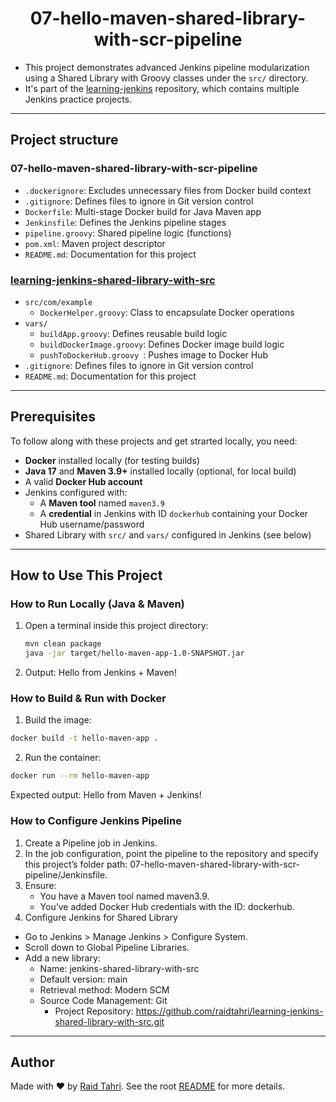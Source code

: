<h1 align="center">07-hello-maven-shared-library-with-scr-pipeline</h1>

- This project demonstrates advanced Jenkins pipeline modularization using a Shared Library with Groovy classes under the `src/` directory.
- It's part of the [learning-jenkins](../) repository, which contains multiple Jenkins practice projects.

---
## Project structure

### 07-hello-maven-shared-library-with-scr-pipeline

- `.dockerignore`: Excludes unnecessary files from Docker build context
- `.gitignore`: Defines files to ignore in Git version control
- `Dockerfile`:  Multi-stage Docker build for Java Maven app
- `Jenkinsfile`: Defines the Jenkins pipeline stages
- `pipeline.groovy`: Shared pipeline logic (functions)
- `pom.xml`: Maven project descriptor
- `README.md`: Documentation for this project

### [learning-jenkins-shared-library-with-src](https://github.com/raidtahri/learning-jenkins-shared-library-with-src.git)
- `src/com/example`
  - `DockerHelper.groovy`: Class to encapsulate Docker operations
- `vars/`
  - `buildApp.groovy`:  Defines reusable build logic
  - `buildDockerImage.groovy`: Defines Docker image build logic
  - `pushToDockerHub.groovy `: Pushes image to Docker Hub
- `.gitignore`: Defines files to ignore in Git version control
- `README.md`: Documentation for this project
---

## Prerequisites

To follow along with these projects and get strarted locally, you need:
- **Docker** installed locally (for testing builds)
- **Java 17** and **Maven 3.9+** installed locally (optional, for local build)
- A valid **Docker Hub account**
- Jenkins configured with:
  - A **Maven tool** named `maven3.9`
  - A **credential** in Jenkins with ID `dockerhub` containing your Docker Hub username/password
- Shared Library with `src/` and `vars/` configured in Jenkins (see below)
---

## How to Use This Project
### How to Run Locally (Java & Maven)
1. Open a terminal inside this project directory:
   ```bash
   mvn clean package
   java -jar target/hello-maven-app-1.0-SNAPSHOT.jar
   ```
2. Output:
Hello from Jenkins + Maven!

### How to Build & Run with Docker
1. Build the image:
```bash
docker build -t hello-maven-app .
```
2. Run the container:
```bash
docker run --rm hello-maven-app
```

Expected output:
Hello from Maven + Jenkins!

### How to Configure Jenkins Pipeline
1. Create a Pipeline job in Jenkins.
2. In the job configuration, point the pipeline to the repository and specify this project’s folder path:
07-hello-maven-shared-library-with-scr-pipeline/Jenkinsfile.
3. Ensure:
   - You have a Maven tool named maven3.9.
   - You’ve added Docker Hub credentials with the ID: dockerhub.
4. Configure Jenkins for Shared Library
 - Go to Jenkins > Manage Jenkins > Configure System.
 - Scroll down to Global Pipeline Libraries.
 - Add a new library:
   - Name: jenkins-shared-library-with-src
   - Default version: main
   - Retrieval method: Modern SCM
   - Source Code Management: Git
     - Project Repository: [https://github.com/raidtahri/learning-jenkins-shared-library-with-src.git
](https://github.com/raidtahri/learning-jenkins-shared-library-with-src.git)
---

## Author

Made with ❤️ by [Raid Tahri](https://github.com/raidtahri).
See the root [README](../README.md#author) for more details.
